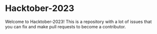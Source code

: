# Hacktober-2023

Welcome to Hacktober-2023! This is a repository with a lot of issues that you can fix and make pull requests to become a contributor.

